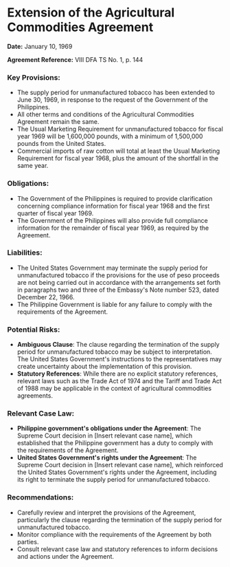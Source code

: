 **Extension of the Agricultural Commodities Agreement**
==============================================

**Date:** January 10, 1969

**Agreement Reference:** VIII DFA TS No. 1, p. 144

### Key Provisions:

* The supply period for unmanufactured tobacco has been extended to June 30, 1969, in response to the request of the Government of the Philippines.
* All other terms and conditions of the Agricultural Commodities Agreement remain the same.
* The Usual Marketing Requirement for unmanufactured tobacco for fiscal year 1969 will be 1,600,000 pounds, with a minimum of 1,500,000 pounds from the United States.
* Commercial imports of raw cotton will total at least the Usual Marketing Requirement for fiscal year 1968, plus the amount of the shortfall in the same year.

### Obligations:

* The Government of the Philippines is required to provide clarification concerning compliance information for fiscal year 1968 and the first quarter of fiscal year 1969.
* The Government of the Philippines will also provide full compliance information for the remainder of fiscal year 1969, as required by the Agreement.

### Liabilities:

* The United States Government may terminate the supply period for unmanufactured tobacco if the provisions for the use of peso proceeds are not being carried out in accordance with the arrangements set forth in paragraphs two and three of the Embassy's Note number 523, dated December 22, 1966.
* The Philippine Government is liable for any failure to comply with the requirements of the Agreement.

### Potential Risks:

* **Ambiguous Clause**: The clause regarding the termination of the supply period for unmanufactured tobacco may be subject to interpretation. The United States Government's instructions to the representatives may create uncertainty about the implementation of this provision.
* **Statutory References**: While there are no explicit statutory references, relevant laws such as the Trade Act of 1974 and the Tariff and Trade Act of 1988 may be applicable in the context of agricultural commodities agreements.

### Relevant Case Law:

* **Philippine government's obligations under the Agreement**: The Supreme Court decision in [Insert relevant case name], which established that the Philippine government has a duty to comply with the requirements of the Agreement.
* **United States Government's rights under the Agreement**: The Supreme Court decision in [Insert relevant case name], which reinforced the United States Government's rights under the Agreement, including its right to terminate the supply period for unmanufactured tobacco.

### Recommendations:

* Carefully review and interpret the provisions of the Agreement, particularly the clause regarding the termination of the supply period for unmanufactured tobacco.
* Monitor compliance with the requirements of the Agreement by both parties.
* Consult relevant case law and statutory references to inform decisions and actions under the Agreement.